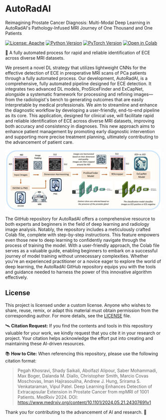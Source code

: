 # AutoRadAI
Reimagining Prostate Cancer Diagnosis: Multi-Modal Deep Learning in AutoRadAI's Pathology-Infused MRI Journey of One Thousand and One Patients


[![License: Apache](https://img.shields.io/badge/License-Apache-yellow.svg)](https://opensource.org/license/apache-2-0)
[![Python Version](https://img.shields.io/badge/python-3.10.12-red.svg)](https://www.python.org/downloads/release/python-31012/)
[![PyTorch Version](https://img.shields.io/badge/PyTorch-1.9.0-green.svg)](https://pytorch.org/get-started/locally/)
[![Open in Colab](https://colab.research.google.com/assets/colab-badge.svg)](https://github.com/PKhosravi-CityTech/AutoRadAI/blob/main/)


:diamond_shape_with_a_dot_inside: A fully automated process for rapid and reliable identification of ECE across diverse MRI datasets.

We present a novel DL strategy that utilizes lightweight CNNs for the effective detection of ECE in preoperative MRI scans of PCa patients through a fully automated process. Our development, AutoRadAI, is a comprehensive, fully automated pipeline designed for ECE detection. It integrates two advanced DL models, ProSliceFinder and ExCapNet, alongside a systematic framework for processing and refining images—from the radiologist's bench to generating outcomes that are easily interpretable by medical professionals. We aim to streamline and enhance the diagnostic workflow by developing a user-friendly, end-to-end pipeline as its core. This application, designed for clinical use, will facilitate rapid and reliable identification of ECE across diverse MRI datasets, improving both accuracy and consistency in diagnoses. This new approach aims to enhance patient management by promoting early diagnostic intervention and supporting more precise treatment planning, ultimately contributing to the advancement of patient care.


<img src="https://github.com/PKhosravi-CityTech/AutoRadAI/blob/main/Images/logo.png" width="500" />

The GitHub repository for AutoRadAI offers a comprehensive resource to both experts and beginners in the field of deep learning and radiology image analysis. Notably, the repository includes a meticulously crafted Colab file, complete with step-by-step instructions. This feature empowers even those new to deep learning to confidently navigate through the process of training the model. With a user-friendly approach, the Colab file serves as a valuable guide, enabling beginners to embark on a successful journey of model training without unnecessary complexities. Whether you're an experienced practitioner or a novice eager to explore the world of deep learning, the AutoRadAI GitHub repository equips you with the tools and guidance needed to harness the power of this innovative algorithm effectively.

## License

This project is licensed under a custom license. Anyone who wishes to share, reuse, remix, or adapt this material must obtain permission from the corresponding author. For more details, see the [LICENSE](LICENSE.md) file.


🛰️ **Citation Request:** If you find the contents and tools in this repository valuable for your work, we kindly request that you cite it in your research or project. Your citation helps acknowledge the effort put into creating and maintaining these AI-driven resources.

📚 **How to Cite:** When referencing this repository, please use the following citation format:

> Pegah Khosravi, Shady Saikali, Abolfazl Alipour, Saber Mohammadi, Max Boger, Dalanda M. Diallo, Christopher Smith, Marcio Covas Moschovas, Iman Hajirasouliha, Andrew J. Hung, Srirama S. Venkataraman, Vipul Patel. Deep Learning Enhances Detection of Extracapsular Extension in Prostate Cancer from mpMRI of 1001 Patients. MedRxiv 2024. DOI: https://www.medrxiv.org/content/10.1101/2024.05.21.24307691v1

Thank you for contributing to the advancement of AI and research. 🤖












